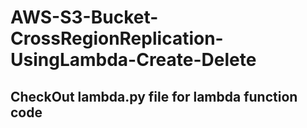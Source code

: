 # AWS-S3-Bucket-CrossRegionReplication-UsingLambda-Create-Delete

<h2>CheckOut lambda.py file for lambda function code </h2?
